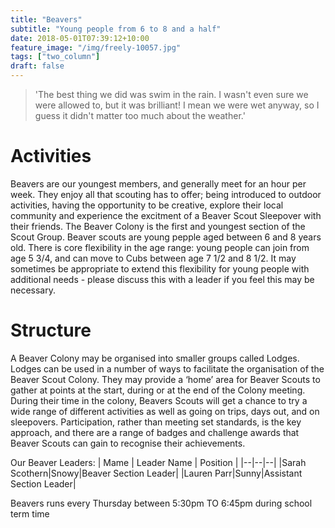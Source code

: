 ```yaml
---
title: "Beavers"
subtitle: "Young people from 6 to 8 and a half"
date: 2018-05-01T07:39:12+10:00
feature_image: "/img/freely-10057.jpg"
tags: ["two_column"]
draft: false
---
```


> 'The best thing we did was swim in the rain. I wasn't even sure we were allowed to, but it was brilliant! I mean we were wet anyway, so I guess it didn't matter too much about the weather.'

# Activities
Beavers are our youngest members, and generally meet for an hour per week.   They enjoy all that scouting has to offer;  being introduced to outdoor activities, having the opportunity to be creative, explore their local community and experience the excitment of a Beaver Scout Sleepover with their friends.  The Beaver Colony is the first and youngest section of the Scout Group. Beaver scouts are young pepple aged between 6 and 8 years old.  There is core flexibility in the age range: young people can join from age 5 3/4, and can move to Cubs between age 7 1/2 and 8 1/2.  It may sometimes be appropriate to extend this flexibility for young people with additional needs - please discuss this with a leader if you feel this may be necessary.

# Structure
A Beaver Colony may be organised into smaller groups called Lodges. Lodges can be used in a number of ways to facilitate the organisation of the Beaver Scout Colony. They may provide a ‘home’ area for Beaver Scouts to gather at points at the start, during or at the end of the Colony meeting. During their time in the colony, Beavers Scouts will get a chance to try a wide range of different activities as well as going on trips, days out, and on sleepovers.  Participation, rather than meeting set standards, is the key approach, and there are a range of badges and challenge awards that Beaver Scouts can gain to recognise their achievements.


Our Beaver Leaders:
| Mame | Leader Name | Position |
|--|--|--|
|Sarah Scothern|Snowy|Beaver Section Leader|
|Lauren Parr|Sunny|Assistant Section Leader|

Beavers runs every Thursday between 5:30pm TO 6:45pm during school term time 